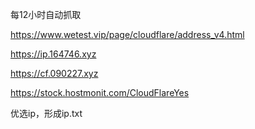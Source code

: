 每12小时自动抓取

https://www.wetest.vip/page/cloudflare/address_v4.html

https://ip.164746.xyz

https://cf.090227.xyz

https://stock.hostmonit.com/CloudFlareYes

优选ip，形成ip.txt
